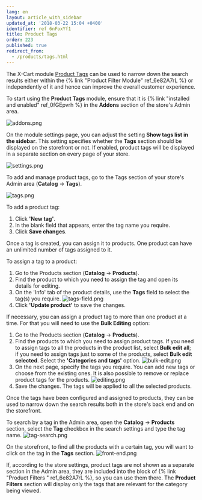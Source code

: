 ```yaml
---
lang: en
layout: article_with_sidebar
updated_at: '2018-03-22 15:04 +0400'
identifier: ref_6nFoxYf1
title: Product Tags
order: 223
published: true
redirect_from:
  - /products/tags.html
---
```

The X-Cart module [Product Tags](https://market.x-cart.com/addons/product-tags.html "Product Tags") can be used to narrow down the search results either within the {% link "Product Filter Module" ref_6e82A7rL %} or independently of it and hence can improve the overall customer experience. 

To start using the **Product Tags** module, ensure that it is {% link "installed and enabled" ref_0fGEpvrh %} in the **Addons** section of the store's Admin area. 

   ![addons.png]({{site.baseurl}}/attachments/ref_6nFoxYf1/addons.png)

On the module settings page, you can adjust the setting **Show tags list in the sidebar**. This setting specifies whether the **Tags** section should be displayed on the storefront or not. If enabled, product tags will be displayed in a separate section on every page of your store.

   ![settings.png]({{site.baseurl}}/attachments/ref_6nFoxYf1/settings.png)

To add and manage product tags, go to the Tags section of your store's Admin area (**Catalog** -> **Tags**).

   ![tags.png]({{site.baseurl}}/attachments/ref_6nFoxYf1/tags.png)

To add a product tag:
   1. Click **'New tag'**.
   2. In the blank field that appears, enter the tag name you require.
   3. Click **Save changes**. 

Once a tag is created, you can assign it to products. One product can have an unlimited number of tags assigned to it. 

To assign a tag to a product:

   1. Go to the Products section (**Catalog** -> **Products**).
   2. Find the product to which you need to assign the tag and open its details for editing.
   3. On the 'Info' tab of the product details, use the **Tags** field to select the tag(s) you require. 
      ![tags-field.png]({{site.baseurl}}/attachments/ref_6nFoxYf1/tags-field.png)
   4. Click **'Update product'** to save the changes.
  
If necessary, you can assign a product tag to more than one product at a time. For that you will need to use the **Bulk Editing** option:

   1. Go to the Products section (**Catalog** -> **Products**).
   2. Find the products to which you need to assign product tags. If you need to assign tags to all the products in the product list, select **Bulk edit all**; if you need to assign tags just to some of the products, select **Bulk edit selected**. Select the **'Categories and tags'** option.
   ![bulk-edit.png]({{site.baseurl}}/attachments/ref_6nFoxYf1/bulk-edit.png)
   3. On the next page, specify the tags you require. You can add new tags or choose from the existing ones. It is also possible to remove or replace product tags for the products.
   ![editing.png]({{site.baseurl}}/attachments/ref_6nFoxYf1/editing.png)
   4. Save the changes. The tags will be applied to all the selected products.
  
Once the tags have been configured and assigned to products, they can be used to narrow down the search results both in the store's back end and on the storefront.

To search by a tag in the Admin area, open the **Catalog** -> **Products** section, select the **Tag** checkbox in the search settings and type the tag name.
   ![tag-search.png]({{site.baseurl}}/attachments/ref_6nFoxYf1/tag-search.png)

On the storefront, to find all the products with a certain tag, you will want to click on the tag in the **Tags** section. 
   ![front-end.png]({{site.baseurl}}/attachments/ref_6nFoxYf1/front-end.png)

If, according to the store settings, product tags are not shown as a separate section in the Admin area, they are included into the block of {% link "Product Filters " ref_6e82A7rL %}, so you can use them there. The **Product Filters** section will display only the tags that are relevant for the category being viewed.

